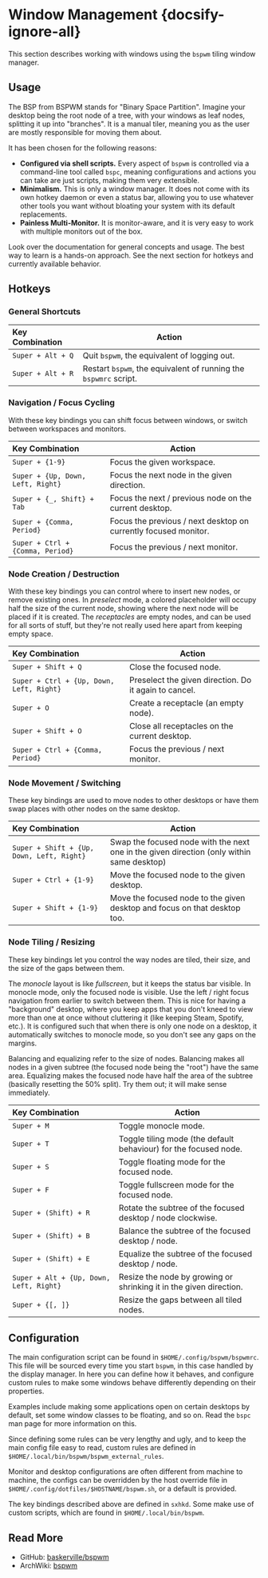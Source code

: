 # Window Management {docsify-ignore-all}

This section describes working with windows using the `bspwm` tiling window manager.

## Usage

The BSP from BSPWM stands for "Binary Space Partition".
Imagine your desktop being the root node of a tree, with your windows as leaf nodes, splitting it up into "branches".
It is a manual tiler, meaning you as the user are mostly responsible for moving them about.

It has been chosen for the following reasons:
* **Configured via shell scripts.** Every aspect of `bspwm` is controlled via a command-line tool called `bspc`, meaning
  configurations and actions you can take are just scripts, making them very extensible.
* **Minimalism.** This is only a window manager.
  It does not come with its own hotkey daemon or even a status bar, allowing you to use whatever other tools you want
  without bloating your system with its default replacements.
* **Painless Multi-Monitor.** It is monitor-aware, and it is very easy to work with multiple monitors out of the box.

Look over the documentation for general concepts and usage.
The best way to learn is a hands-on approach.
See the next section for hotkeys and currently available behavior.

## Hotkeys

### General Shortcuts

| Key Combination     | Action                                                           |
|:--------------------|------------------------------------------------------------------|
| `Super + Alt + Q`   | Quit `bspwm`, the equivalent of logging out.                     |
| `Super + Alt + R`   | Restart `bspwm`, the equivalent of running the `bspwmrc` script. |

### Navigation / Focus Cycling

With these key bindings you can shift focus between windows, or switch between workspaces and monitors.

| Key Combination                  | Action                                                          |
|:---------------------------------|-----------------------------------------------------------------|
| `Super + {1-9}`                  | Focus the given workspace.                                      |
| `Super + {Up, Down, Left, Right}`| Focus the next node in the given direction.                     |
| `Super + {_, Shift} + Tab`       | Focus the next / previous node on the current desktop.          |
| `Super + {Comma, Period}`        | Focus the previous / next desktop on currently focused monitor. |
| `Super + Ctrl + {Comma, Period}` | Focus the previous / next monitor.                              |

### Node Creation / Destruction

With these key bindings you can control where to insert new nodes, or remove existing ones.
In _preselect_ mode, a colored placeholder will occupy half the size of the current node, showing where the next node
will be placed if it is created.
The _receptacles_ are empty nodes, and can be used for all sorts of stuff, but they're not really used here apart from
keeping empty space.

| Key Combination                         | Action                                                   |
|:----------------------------------------|----------------------------------------------------------|
| `Super + Shift + Q`                     | Close the focused node.                                  |
| `Super + Ctrl + {Up, Down, Left, Right}`| Preselect the given direction. Do it again to cancel.    |
| `Super + O`                             | Create a receptacle (an empty node).                     |
| `Super + Shift + O`                     | Close all receptacles on the current desktop.            |
| `Super + Ctrl + {Comma, Period}`        | Focus the previous / next monitor.                       |

### Node Movement / Switching

These key bindings are used to move nodes to other desktops or have them swap places with other nodes on the same
desktop.

| Key Combination                          | Action                                                                   |
|:-----------------------------------------|--------------------------------------------------------------------------|
| `Super + Shift + {Up, Down, Left, Right}`| Swap the focused node with the next one in the given direction (only within same desktop) |
| `Super + Ctrl + {1-9}`                   | Move the focused node to the given desktop.                              |
| `Super + Shift + {1-9}`                  | Move the focused node to the given desktop and focus on that desktop too.|

### Node Tiling / Resizing

These key bindings let you control the way nodes are tiled, their size, and the size of the gaps between them.

The _monocle_ layout is like _fullscreen_, but it keeps the status bar visible.
In monocle mode, only the focused node is visible.
Use the left / right focus navigation from earlier to switch between them.
This is nice for having a "background" desktop, where you keep apps that you don't kneed to view more than one at once
without cluttering it (like keeping Steam, Spotify, etc.).
It is configured such that when there is only one node on a desktop, it automatically switches to monocle mode, so you
don't see any gaps on the margins.

Balancing and equalizing refer to the size of nodes.
Balancing makes all nodes in a given subtree (the focused node being the "root") have the same area.
Equalizing makes the focused node have half the area of the subtree (basically resetting the 50% split).
Try them out; it will make sense immediately.

| Key Combination                         | Action                                                             |
|:----------------------------------------|--------------------------------------------------------------------|
| `Super + M`                             | Toggle monocle mode.                                               |
| `Super + T`                             | Toggle tiling mode (the default behaviour) for the focused node.   |
| `Super + S`                             | Toggle floating mode for the focused node.                         |
| `Super + F`                             | Toggle fullscreen mode for the focused node.                       |
| `Super + (Shift) + R`                   | Rotate the subtree of the focused desktop / node clockwise.        |
| `Super + (Shift) + B`                   | Balance the subtree of the focused desktop / node.                 |
| `Super + (Shift) + E`                   | Equalize the subtree of the focused desktop / node.                |
| `Super + Alt + {Up, Down, Left, Right}` | Resize the node by growing or shrinking it in the given direction. |
| `Super + {[, ]}`                        | Resize the gaps between all tiled nodes.                           |

## Configuration

The main configuration script can be found in `$HOME/.config/bspwm/bspwmrc`.
This file will be sourced every time you start `bspwm`, in this case handled by the display manager.
In here you can define how it behaves, and configure custom rules to make some windows behave differently depending on
their properties.

Examples include making some applications open on certain desktops by default, set some window classes to be floating,
and so on.
Read the `bspc` man page for more information on this.

Since defining some rules can be very lengthy and ugly, and to keep the main config file easy to read, custom rules are
defined in `$HOME/.local/bin/bspwm/bspwm_external_rules`.

Monitor and desktop configurations are often different from machine to machine, the configs can be overridden by the
host override file in `$HOME/.config/dotfiles/$HOSTNAME/bspwm.sh`, or a default is provided.

The key bindings described above are defined in `sxhkd`.
Some make use of custom scripts, which are found in `$HOME/.local/bin/bspwm`.

## Read More
- GitHub: [baskerville/bspwm](https://github.com/baskerville/bspwm)
- ArchWiki: [bspwm](https://wiki.archlinux.org/index.php/bspwm)
